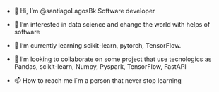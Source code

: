 - 👋 Hi, I’m @santiagoLagosBk Software developer
  
- 👀 I’m interested in data science and change the world with helps of software
  
- 🌱 I’m currently learning scikit-learn, pytorch, TensorFlow.
  
- 💞️ I’m looking to collaborate on some project that use tecnologics as Pandas, scikit-learn, Numpy, Pyspark, TensorFlow, FastAPI
  
- 📫 How to reach me i´m a person that never stop learning

<!---
santiagoLagosBk/santiagoLagosBk is a ✨ special ✨ repository because its `README.md` (this file) appears on your GitHub profile.
You can click the Preview link to take a look at your changes.
--->
